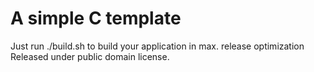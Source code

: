 # A simple C template

Just run ./build.sh to build your application in max. release optimization
Released under public domain license.
